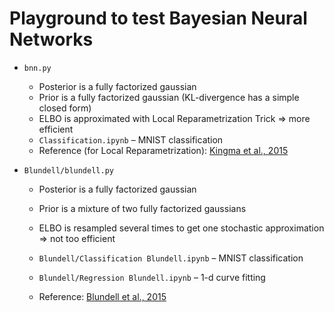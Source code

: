 # Playground to test Bayesian Neural Networks

- `bnn.py`
    - Posterior is a fully factorized gaussian
    - Prior is a fully factorized gaussian (KL-divergence has a simple closed form)
    - ELBO is approximated with Local Reparametrization Trick => more efficient
    - `Classification.ipynb` – MNIST classification
    - Reference (for Local Reparametrization): [Kingma et al., 2015](https://proceedings.neurips.cc/paper/2015/file/bc7316929fe1545bf0b98d114ee3ecb8-Paper.pdf) 

- `Blundell/blundell.py`
    - Posterior is a fully factorized gaussian
    - Prior is a mixture of two fully factorized gaussians
    - ELBO is resampled several times to get one stochastic approximation => not too efficient
    
    - `Blundell/Classification Blundell.ipynb` – MNIST classification
    - `Blundell/Regression Blundell.ipynb` – 1-d curve fitting
    - Reference: [Blundell et al., 2015](https://arxiv.org/pdf/1505.05424.pdf)